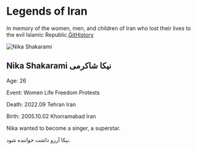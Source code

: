 # Legends of Iran
In memory of the women, men, and children of Iran who lost their lives to the evil Islamic Republic.[GitHistory](https://github.githistory.xyz/ghapuchi/legends-of-iran/blob/main/legends/nika_shakarami.md)

![Nika Shakarami](https://pbs.twimg.com/media/Fd6GwnWXgAYLOz8?format=jpg&name=small)

## Nika Shakarami نیکا شاکرمی

Age: 26

Event: Women Life Freedom Protests

Death: 2022.09 Tehran Iran

Birth: 2005.10.02 Khorramabad Iran

Nika wanted to become a singer, a superstar.

نیکا آرزو داشت خواننده شود.
